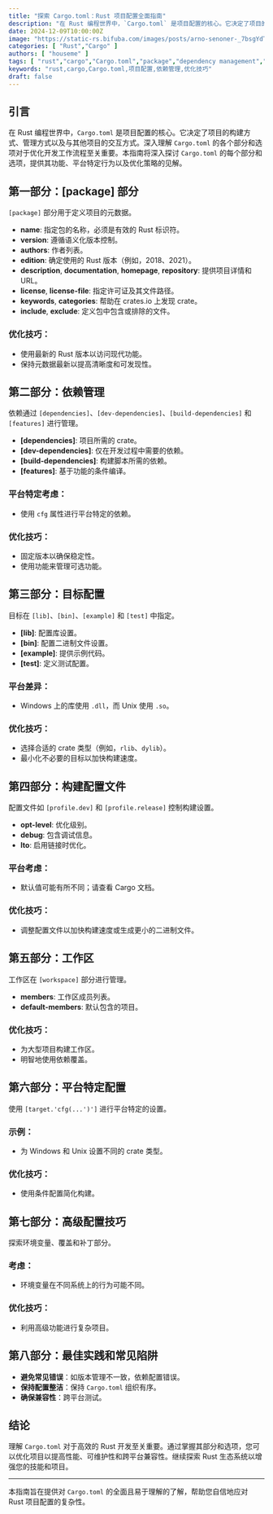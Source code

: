 ```yaml
---
title: "探索 Cargo.toml：Rust 项目配置全面指南"
description: "在 Rust 编程世界中，`Cargo.toml` 是项目配置的核心。它决定了项目的构建方式、管理方式以及与其他项目的交互方式。深入理解 `Cargo.toml` 的各个部分和选项对于优化开发工作流程至关重要。本指南将深入探讨 `Cargo.toml` 的每个部分和选项，提供其功能、平台特定行为以及优化策略的见解。"
date: 2024-12-09T10:00:00Z
image: "https://static-rs.bifuba.com/images/posts/arno-senoner-_7bsgYdTTVE-unsplash.jpg"
categories: [ "Rust","Cargo" ]
authors: [ "houseme" ]
tags: [ "rust","cargo","Cargo.toml","package","dependency management","optimization tips" ]
keywords: "rust,cargo,Cargo.toml,项目配置,依赖管理,优化技巧"
draft: false
---
```



## 引言

在 Rust 编程世界中，`Cargo.toml` 是项目配置的核心。它决定了项目的构建方式、管理方式以及与其他项目的交互方式。深入理解 `Cargo.toml` 的各个部分和选项对于优化开发工作流程至关重要。本指南将深入探讨 `Cargo.toml` 的每个部分和选项，提供其功能、平台特定行为以及优化策略的见解。

## 第一部分：[package] 部分

`[package]` 部分用于定义项目的元数据。

- **name**: 指定包的名称，必须是有效的 Rust 标识符。
- **version**: 遵循语义化版本控制。
- **authors**: 作者列表。
- **edition**: 确定使用的 Rust 版本（例如，2018、2021）。
- **description**, **documentation**, **homepage**, **repository**: 提供项目详情和 URL。
- **license**, **license-file**: 指定许可证及其文件路径。
- **keywords**, **categories**: 帮助在 crates.io 上发现 crate。
- **include**, **exclude**: 定义包中包含或排除的文件。

### 优化技巧：
- 使用最新的 Rust 版本以访问现代功能。
- 保持元数据最新以提高清晰度和可发现性。

## 第二部分：依赖管理

依赖通过 `[dependencies]`、`[dev-dependencies]`、`[build-dependencies]` 和 `[features]` 进行管理。

- **[dependencies]**: 项目所需的 crate。
- **[dev-dependencies]**: 仅在开发过程中需要的依赖。
- **[build-dependencies]**: 构建脚本所需的依赖。
- **[features]**: 基于功能的条件编译。

### 平台特定考虑：
- 使用 `cfg` 属性进行平台特定的依赖。

### 优化技巧：
- 固定版本以确保稳定性。
- 使用功能来管理可选功能。

## 第三部分：目标配置

目标在 `[lib]`、`[bin]`、`[example]` 和 `[test]` 中指定。

- **[lib]**: 配置库设置。
- **[bin]**: 配置二进制文件设置。
- **[example]**: 提供示例代码。
- **[test]**: 定义测试配置。

### 平台差异：
- Windows 上的库使用 `.dll`，而 Unix 使用 `.so`。

### 优化技巧：
- 选择合适的 crate 类型（例如，`rlib`、`dylib`）。
- 最小化不必要的目标以加快构建速度。

## 第四部分：构建配置文件

配置文件如 `[profile.dev]` 和 `[profile.release]` 控制构建设置。

- **opt-level**: 优化级别。
- **debug**: 包含调试信息。
- **lto**: 启用链接时优化。

### 平台考虑：
- 默认值可能有所不同；请查看 Cargo 文档。

### 优化技巧：
- 调整配置文件以加快构建速度或生成更小的二进制文件。

## 第五部分：工作区

工作区在 `[workspace]` 部分进行管理。

- **members**: 工作区成员列表。
- **default-members**: 默认包含的项目。

### 优化技巧：
- 为大型项目构建工作区。
- 明智地使用依赖覆盖。

## 第六部分：平台特定配置

使用 `[target.'cfg(...')']` 进行平台特定的设置。

### 示例：
- 为 Windows 和 Unix 设置不同的 crate 类型。

### 优化技巧：
- 使用条件配置简化构建。

## 第七部分：高级配置技巧

探索环境变量、覆盖和补丁部分。

### 考虑：
- 环境变量在不同系统上的行为可能不同。

### 优化技巧：
- 利用高级功能进行复杂项目。

## 第八部分：最佳实践和常见陷阱

- **避免常见错误**：如版本管理不一致，依赖配置错误。
- **保持配置整洁**：保持 `Cargo.toml` 组织有序。
- **确保兼容性**：跨平台测试。

## 结论

理解 `Cargo.toml` 对于高效的 Rust 开发至关重要。通过掌握其部分和选项，您可以优化项目以提高性能、可维护性和跨平台兼容性。继续探索 Rust 生态系统以增强您的技能和项目。

--- 

本指南旨在提供对 `Cargo.toml` 的全面且易于理解的了解，帮助您自信地应对 Rust 项目配置的复杂性。
